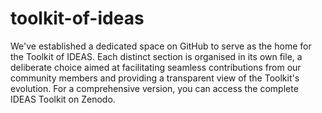 # toolkit-of-ideas

We've established a dedicated space on GitHub to serve as the home for the Toolkit of IDEAS. Each distinct section is organised in its own file, a deliberate choice aimed at facilitating seamless contributions from our community members and providing a transparent view of the Toolkit's evolution. For a comprehensive version, you can access the complete IDEAS Toolkit on Zenodo.
